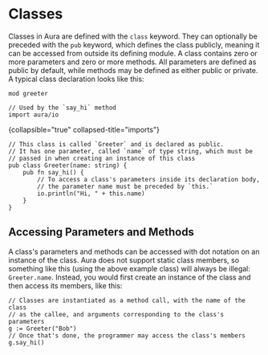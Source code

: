 # Classes

Classes in Aura are defined with the `class` keyword. They can optionally be preceded with the `pub` keyword, which defines
the class publicly, meaning it can be accessed from outside its defining module. A class contains zero or more parameters
and zero or more methods. All parameters are defined as public by default, while methods may be defined as either public
or private. A typical class declaration looks like this:
```
mod greeter

// Used by the `say_hi` method
import aura/io
```
{collapsible="true" collapsed-title="imports"}
```
// This class is called `Greeter` and is declared as public.
// It has one parameter, called `name` of type string, which must be
// passed in when creating an instance of this class
pub class Greeter(name: string) {
    pub fn say_hi() {
        // To access a class's parameters inside its declaration body,
        // the parameter name must be preceded by `this.`
        io.println("Hi, " + this.name)
    }
}
```

## Accessing Parameters and Methods

A class's parameters and methods can be accessed with dot notation on an instance of the class. Aura does not support
static class members, so something like this (using the above example class) will always be illegal: `Greeter.name`.
Instead, you would first create an instance of the class and then access its members, like this:
```
// Classes are instantiated as a method call, with the name of the class
// as the callee, and arguments corresponding to the class's parameters
g := Greeter("Bob")
// Once that's done, the programmer may access the class's members
g.say_hi()
```
